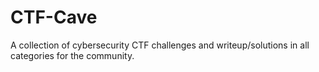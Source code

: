 # CTF-Cave
A collection of cybersecurity CTF challenges and writeup/solutions in all categories for the community.
